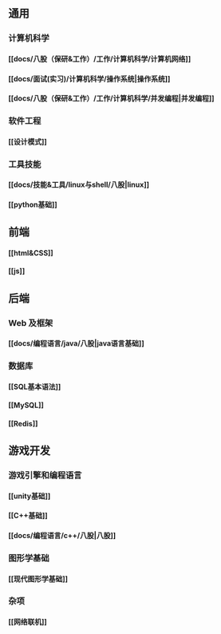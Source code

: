 ## 通用
### 计算机科学
#### [[docs/八股（保研&工作）/工作/计算机科学/计算机网络]]
#### [[docs/面试(实习)/计算机科学/操作系统|操作系统]]
#### [[docs/八股（保研&工作）/工作/计算机科学/并发编程|并发编程]]
### 软件工程
#### [[设计模式]]
### 工具技能
#### [[docs/技能&工具/linux与shell/八股|linux]]
#### [[python基础]]
## 前端
#### [[html&CSS]]
#### [[js]]
## 后端
### Web 及框架
#### [[docs/编程语言/java/八股|java语言基础]]
### 数据库
#### [[SQL基本语法]]
#### [[MySQL]]
#### [[Redis]]
## 游戏开发
### 游戏引擎和编程语言
#### [[unity基础]]
#### [[C++基础]]
#### [[docs/编程语言/c++/八股|八股]]
### 图形学基础
#### [[现代图形学基础]]
### 杂项
#### [[网络联机]]